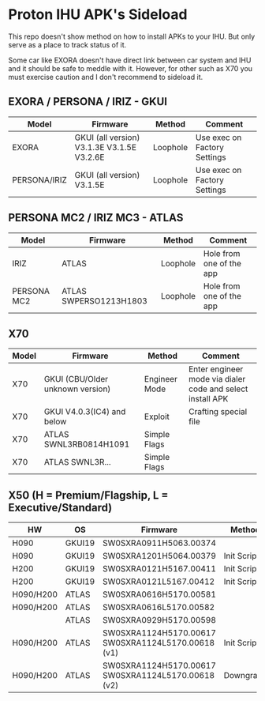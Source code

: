 # Proton IHU APK's Sideload

This repo doesn't show method on how to install APKs to your IHU. But only serve as a place to track status of it.

Some car like EXORA doesn't have direct link between car system and IHU and it should be safe to meddle with it. However, for other such as X70 you must exercise caution and I don't recommend to sideload it.

## EXORA / PERSONA / IRIZ - GKUI
|Model|Firmware|Method|Comment|
|-----|--------|------|-------|
|EXORA | GKUI (all version) V3.1.3E V3.1.5E V3.2.6E | Loophole | Use exec on Factory Settings
|PERSONA/IRIZ | GKUI (all version) V3.1.5E | Loophole | Use exec on Factory Settings

## PERSONA MC2 / IRIZ MC3 - ATLAS
|Model|Firmware|Method|Comment|
|-----|--------|------|-------|
|IRIZ | ATLAS | Loophole | Hole from one of the app
|PERSONA MC2 | ATLAS SWPERSO1213H1803 | Loophole | Hole from one of the app 

## X70
|Model|Firmware|Method|Comment|
|-----|--------|------|-------|
|X70 | GKUI (CBU/Older unknown version) | Engineer Mode | Enter engineer mode via dialer code and select install APK
|X70 | GKUI V4.0.3(IC4) and below | Exploit | Crafting special file
|X70 | ATLAS SWNL3RB0814H1091 | Simple Flags | |
|X70 | ATLAS SWNL3R... | Simple Flags | |

## X50 (H = Premium/Flagship, L = Executive/Standard)
|HW|OS|Firmware|Method|Comment|
|--|--|--------|------|-------|
|H090 | GKUI19 | SW0SXRA0911H5063.00374 | | 
|H090 | GKUI19 | SW0SXRA1201H5064.00379 | Init Script | USB\b832bc61472727635baffcf25dd28e9f239273e2\...sh
|H200 | GKUI19 | SW0SXRA0121H5167.00411 | Init Script | USB\b832bc61472727635baffcf25dd28e9f239273e2\...sh
|H200 | GKUI19 | SW0SXRA0121L5167.00412 | Init Script | USB\b832bc61472727635baffcf25dd28e9f239273e2\...sh
|H090/H200 | ATLAS | SW0SXRA0616H5170.00581 | | 
|H090/H200 | ATLAS | SW0SXRA0616L5170.00582 | | 
| | ATLAS | SW0SXRA0929H5170.00598 | | 
|H090/H200 | ATLAS | SW0SXRA1124H5170.00617 SW0SXRA1124L5170.00618 (v1) | Init Script | Able to install APKs with simple file copy, but cannot invoke through installer due to APK must be signed and coming from AStore
|H090/H200 | ATLAS | SW0SXRA1124H5170.00617 SW0SXRA1124L5170.00618 (v2) | Downgrade | Same version number, but ACOTech silently push the updates with removal of init script backdoor
